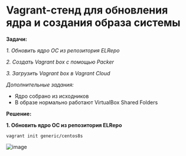 # Vagrant-стенд для обновления ядра и создания образа системы

**Задачи:**

  *1. Обновить ядро ОС из репозитория ELRepo*
  
  *2. Создать Vagrant box c помощью Packer*

  *3. Загрузить Vagrant box в Vagrant Cloud*
  
   *Дополнительные задания:*
   - Ядро собрано из исходников
   - В образе нормально работают VirtualBox Shared Folders

**Решение:**

**1. Обновить ядро ОС из репозитория ELRepo**

```
vagrant init generic/centos8s
```

![image](https://user-images.githubusercontent.com/84719218/235869904-7950010d-f5da-4464-80fd-0117909eb496.png)

